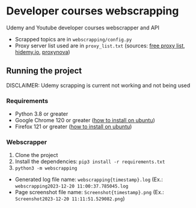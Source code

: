 # Developer courses webscrapping

Udemy and Youtube developer courses webscrapper and API

- Scrapped topics are in `webscrapping/config.py`
- Proxy server list used are in `proxy_list.txt` (sources: [free proxy list](https://free-proxy-list.net/), [hidemy.io](https://hidemy.io/en/proxy-list/countries/brazil/), [proxynova](https://www.proxynova.com/proxy-server-list/country-br/))

## Running the project

DISCLAIMER: Udemy scrapping is current not working and not being used

### Requirements

- Python 3.8 or greater
- Google Chrome 120 or greater ([how to install on ubuntu](https://www.xda-developers.com/how-install-chrome-ubuntu/))
- Firefox 121 or greater ([how to install on ubuntu](https://linuxconfig.org/how-to-install-uninstall-and-update-firefox-on-ubuntu-20-04-focal-fossa-linux))

### Webscrapper

1. Clone the project
2. Install the dependencies: `pip3 install -r requirements.txt`
3. `python3 -m webscrapping`

- Generated log file name: `webscrapping{timestamp}.log` (Ex.: `webscrapping2023-12-20 11:00:37.785045.log`
- Page screenshot file name: `Screenshot{timestamp}.png` (Ex.: `Screenshot2023-12-20 11:11:51.529082.png`)
